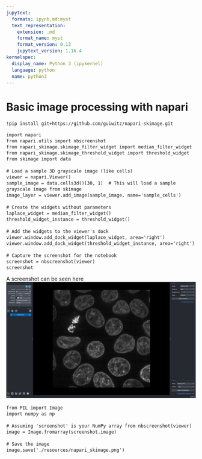 ```yaml
---
jupytext:
  formats: ipynb,md:myst
  text_representation:
    extension: .md
    format_name: myst
    format_version: 0.13
    jupytext_version: 1.16.4
kernelspec:
  display_name: Python 3 (ipykernel)
  language: python
  name: python3
---
```


# Basic image processing with napari

```{code-cell} ipython3
!pip install git+https://github.com/guiwitz/napari-skimage.git
```

```{code-cell} ipython3
import napari
from napari.utils import nbscreenshot
from napari_skimage.skimage_filter_widget import median_filter_widget
from napari_skimage.skimage_threshold_widget import threshold_widget
from skimage import data

# Load a sample 3D grayscale image (like cells)
viewer = napari.Viewer()
sample_image = data.cells3d()[30, 1]  # This will load a sample grayscale image from skimage
image_layer = viewer.add_image(sample_image, name='sample_cells')

# Create the widgets without parameters
laplace_widget = median_filter_widget()
threshold_widget_instance = threshold_widget()

# Add the widgets to the viewer's dock
viewer.window.add_dock_widget(laplace_widget, area='right')
viewer.window.add_dock_widget(threshold_widget_instance, area='right')

# Capture the screenshot for the notebook
screenshot = nbscreenshot(viewer)
screenshot
```

A screenshot can be seen here ![screenshot of napari skimage with an image of cells open](./resources/napari_skimage.png)

```{code-cell} ipython3
from PIL import Image
import numpy as np

# Assuming 'screenshot' is your NumPy array from nbscreenshot(viewer)
image = Image.fromarray(screenshot.image)

# Save the image
image.save('./resources/napari_skimage.png')
```
